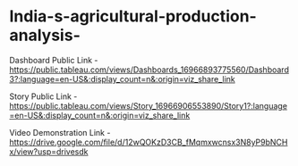 # India-s-agricultural-production-analysis-

Dashboard Public Link - https://public.tableau.com/views/Dashboards_16966893775560/Dashboard3?:language=en-US&:display_count=n&:origin=viz_share_link

Story Public Link - https://public.tableau.com/views/Story_16966906553890/Story1?:language=en-US&:display_count=n&:origin=viz_share_link

Video Demonstration Link - https://drive.google.com/file/d/12wQOKzD3CB_fMqmxwcnsx3N8yP9bNCHx/view?usp=drivesdk
